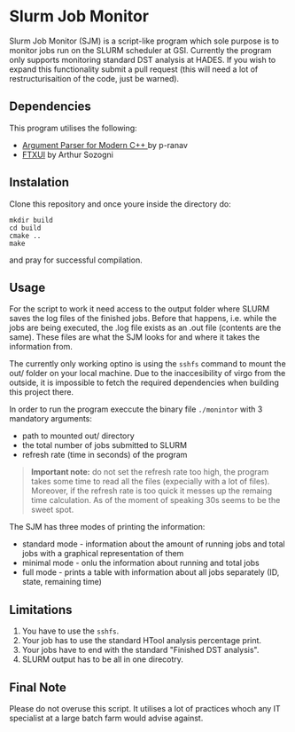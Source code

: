 # Slurm Job Monitor

Slurm Job Monitor (SJM) is a script-like program which sole purpose is to monitor jobs run on the SLURM scheduler at GSI. Currently the program only supports monitoring standard DST analysis at HADES. If you wish to expand this functionality submit a pull request (this will need a lot of restructurisaition of the code, just be warned).

## Dependencies

This program utilises the following:

- [Argument Parser for Modern C++ ](https://github.com/p-ranav/argparse) by p-ranav
- [FTXUI](https://github.com/ArthurSonzogni/FTXUI) by Arthur Sozogni

## Instalation

Clone this repository and once youre inside the directory do:
```
mkdir build
cd build
cmake ..
make
```
and pray for successful compilation.

## Usage

For the script to work it need access to the output folder where SLURM saves the log files of the finished jobs. Before that happens, i.e. while the jobs are being executed, the .log file exists as an .out file (contents are the same). These files are what the SJM looks for and where it takes the information from.

The currently only working optino is using the `sshfs` command to mount the out/ folder on your local machine. Due to the inaccesibility of virgo from the outside, it is impossible to fetch the required dependencies when building this project there.

In order to run the program execcute the binary file `./monintor` with 3 mandatory arguments:

- path to mounted out/ directory
- the total number of jobs submitted to SLURM
- refresh rate (time in seconds) of the program

> **Important note:** do not set the refresh rate too high, the program takes some time to read all the files (expecially with a lot of files). Moreover, if the refresh rate is too quick it messes up the remaing time calculation. As of the moment of speaking 30s seems to be the sweet spot.

The SJM has three modes of printing the information:

- standard mode - information about the amount of running jobs and total jobs with a graphical representation of them
- minimal mode - onlu the information about running and total jobs
- full mode - prints a table with information about all jobs separately (ID, state, remaining time)

## Limitations

1. You have to use the `sshfs`.
2. Your job has to use the standard HTool analysis percentage print.
2. Your jobs have to end with the standard "Finished DST analysis".
3. SLURM output has to be all in one direcotry.

## Final Note

Please do not overuse this script. It utilises a lot of practices whoch any IT specialist at a large batch farm would advise against.